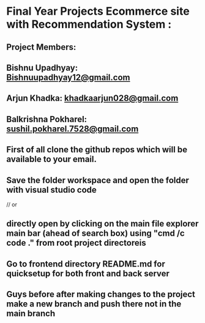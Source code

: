 # Final Year Projects Ecommerce site with Recommendation System :


## Project Members:

## Bishnu Upadhyay: Bishnuupadhyay12@gmail.com
## Arjun Khadka: khadkaarjun028@gmail.com
## Balkrishna Pokharel: sushil.pokharel.7528@gmail.com


## First of all clone the github repos which will be available to your email.
## Save the folder workspace and open the folder with  visual studio code 
 //   or

 
##  directly open by clicking on the main file explorer main bar (ahead of search box)   using "cmd /c code ." from root project directoreis
## Go to frontend directory README.md for quicksetup for both front and back server

## Guys before after making changes to the project make a new branch and push there not in the main branch 